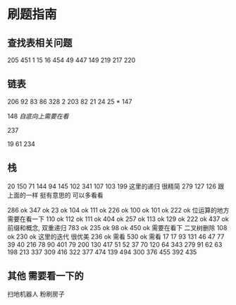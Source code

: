 # 刷题指南

## 查找表相关问题

205
451
1
15
16
454
49
447
149
219
217
220

## 链表

206
92
83
86
328
2
203
82
21
24
25 *
147

148 *自底向上需要在看*

237

19
61
234

## 栈

20
150
71
144
94
145
102
341
107
103
199 这里的递归 很精简
279
127
126 跟上面的一样 挺有意思的 可以多看看

<!-- kaishi -->
286 ok
347 ok
23 ok
104 ok
111 ok
226 ok
100 ok
101 ok
222 ok 位运算的地方 需要在看一下
110 ok
112 ok
111 ok
404 ok
257 ok
113 ok
129 ok
222 ok
437 ok 前缀和概念, 双重递归
783 ok
235 ok
98 ok
450 ok 需要在看下 二叉树删除
108 ok
230 ok 这里的迭代 很优美
236 ok 需看
530 ok 需看
17
17	93 131
46	47
77	39 40 216 78 90 401
79
200	130 417
51	52 37
70	120 64
343	279 91 62 63
198	213 337 309
416	322 377 474 139 494
300	376
455	392
435

## 其他 需要看一下的

扫地机器人
粉刷房子
